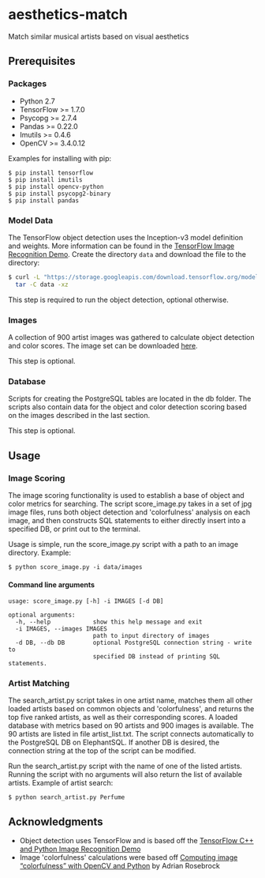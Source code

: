 # aesthetics-match
Match similar musical artists based on visual aesthetics

## Prerequisites
### Packages
* Python 2.7
* TensorFlow >= 1.7.0
* Psycopg >= 2.7.4
* Pandas >= 0.22.0
* Imutils >= 0.4.6
* OpenCV >= 3.4.0.12

Examples for installing with pip:
```
$ pip install tensorflow
$ pip install imutils
$ pip install opencv-python
$ pip install psycopg2-binary
$ pip install pandas
```
### Model Data
The TensorFlow object detection uses the Inception-v3 model definition and weights. More information can be found in the [TensorFlow Image Recognition Demo](https://github.com/tensorflow/tensorflow/tree/master/tensorflow/examples/label_image). Create the directory `data` and download the file to the directory:
```bash
$ curl -L "https://storage.googleapis.com/download.tensorflow.org/models/inception_v3_2016_08_28_frozen.pb.tar.gz" |
  tar -C data -xz
```
This step is required to run the object detection, optional otherwise.
### Images
A collection of 900 artist images was gathered to calculate object detection and color scores. The image set can be downloaded [here](https://www.dropbox.com/s/nkm9oosdaet3hsd/images.zip?dl=0).

This step is optional.

### Database
Scripts for creating the PostgreSQL tables are located in the db folder. The scripts also contain data for the object and color detection scoring based on the images described in the last section.

This step is optional.

## Usage
### Image Scoring
The image scoring functionality is used to establish a base of object and color metrics for searching. The script score_image.py takes in a set of jpg image files, runs both object detection and 'colorfulness' analysis on each image, and then constructs SQL statements to either directly insert into a specified DB, or print out to the terminal.

Usage is simple, run the score_image.py script with a path to an image directory. Example:
```
$ python score_image.py -i data/images
```
#### Command line arguments
```
usage: score_image.py [-h] -i IMAGES [-d DB]

optional arguments:
  -h, --help            show this help message and exit
  -i IMAGES, --images IMAGES
                        path to input directory of images
  -d DB, --db DB        optional PostgreSQL connection string - write to
                        specified DB instead of printing SQL statements.
```
### Artist Matching
The search_artist.py script takes in one artist name, matches them all other loaded artists based on common objects and 'colorfulness', and returns the top five ranked artists, as well as their corresponding scores. A loaded database with metrics based on 90 artists and 900 images is available. The 90 artists are listed in file artist_list.txt. The script connects automatically to the PostgreSQL DB on ElephantSQL. If another DB is desired, the connection string at the top of the script can be modified.

Run the search_artist.py script with the name of one of the listed artists. Running the script with no arguments will also return the list of available artists. Example of artist search:
```
$ python search_artist.py Perfume
```
## Acknowledgments
* Object detection uses TensorFlow and is based off the [TensorFlow C++ and Python Image Recognition Demo](https://github.com/tensorflow/tensorflow/tree/master/tensorflow/examples/label_image)
* Image 'colorfulness' calculations were based off [Computing image “colorfulness” with OpenCV and Python](https://www.pyimagesearch.com/2017/06/05/computing-image-colorfulness-with-opencv-and-python/) by Adrian Rosebrock
